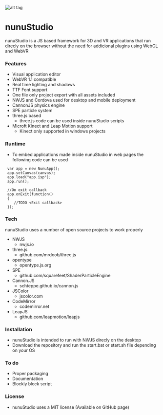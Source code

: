 ![alt tag](https://raw.githubusercontent.com/tentone/nunuStudio/master/docs/resources/logo.png)

# nunuStudio
nunuStudio is a JS based framework for 3D and VR applications that run direcly on the browser without the need for addicional plugins using WebGL and WebVR

### Features
- Visual application editor
- WebVR 1.1 compatible
- Real time lighting and shadows
- TTF Font support
- One file only project export with all assets included
- NWJS and Cordova used for desktop and mobile deployment
- CannonJS physics engine 
- SPE particle system
- three.js based
	- three.js code can be used inside nunuStudio scripts
- Microft Kinect and Leap Motion support
	- Kinect only supported in windows projects

### Runtime
 - To embed applications made inside nunuStudio in web pages the following code can be used

```
 var app = new NunuApp();
 app.setCanvas(canvas);
 app.load("app.isp");
 app.run();
 
 //On exit callback
 app.onExit(function()
 {
 	//TODO <Exit callback>
 });
```

### Tech
nunuStudio uses a number of open source projects to work properly
- NWJS
	- nwjs.io
- three.js
	- github.com/mrdoob/three.js
- opentype
	- opentype.js.org
- SPE
	- github.com/squarefeet/ShaderParticleEngine
- Cannon.JS
	- schteppe.github.io/cannon.js
- JSColor
	- jscolor.com
- CodeMirror
	- codemirror.net
- LeapJS
	- github.com/leapmotion/leapjs

### Installation
 - nunuStudio is intended to run with NWJS direcly on the desktop
 - Download the repository and run the start.bat or start.sh file depending on your OS

### To do
 - Proper packaging
 - Documentation
 - Blockly block script

### License
 - nunuStudio uses a MIT license (Available on GitHub page)